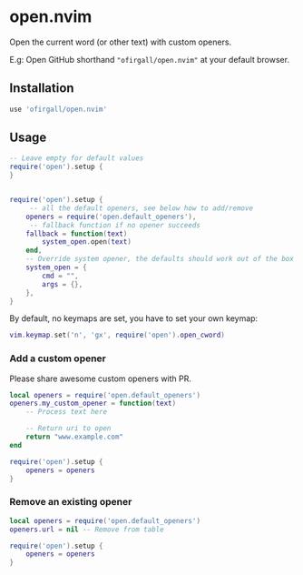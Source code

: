 # open.nvim
Open the current word (or other text) with custom openers.

E.g: Open GitHub shorthand `"ofirgall/open.nvim"` at your default browser.

## Installation
```lua
use 'ofirgall/open.nvim'
```

## Usage
```lua
-- Leave empty for default values
require('open').setup {
}


require('open').setup {
     -- all the default openers, see below how to add/remove
    openers = require('open.default_openers'),
     -- fallback function if no opener succeeds
    fallback = function(text)
        system_open.open(text)
    end,
    -- Override system opener, the defaults should work out of the box
    system_open = {
        cmd = "",
        args = {},
    },
}
```

By default, no keymaps are set, you have to set your own keymap:
```lua
vim.keymap.set('n', 'gx', require('open').open_cword)
```

### Add a custom opener
Please share awesome custom openers with PR.
```lua
local openers = require('open.default_openers')
openers.my_custom_opener = function(text)
    -- Process text here

    -- Return uri to open
    return "www.example.com"
end

require('open').setup {
    openers = openers
}
```

### Remove an existing opener
```lua
local openers = require('open.default_openers')
openers.url = nil -- Remove from table

require('open').setup {
    openers = openers
}
```
